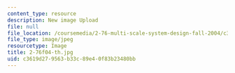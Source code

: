 ```yaml
---
content_type: resource
description: New image Upload
file: null
file_location: /coursemedia/2-76-multi-scale-system-design-fall-2004/c3619d279563b33c89e40f83b23480bb_2-76f04-th.jpg
file_type: image/jpeg
resourcetype: Image
title: 2-76f04-th.jpg
uid: c3619d27-9563-b33c-89e4-0f83b23480bb
---
```

